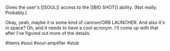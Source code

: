 Gives the user's [[SOUL]] access to the \[\[BIG SHOT\]\] ability. (Not really. Probably.)

Okay, yeah, maybe it is some kind of cannon/ORB LAUNCHER. And also it's in space? Oh, and it needs to have a cool acronym. I'll come up with that after I've figured out more of the details.

 #items #soul #soul-amplifier #stub 
